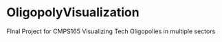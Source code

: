 # OligopolyVisualization
FInal Project for CMPS165 Visualizing Tech Oligopolies in multiple sectors
